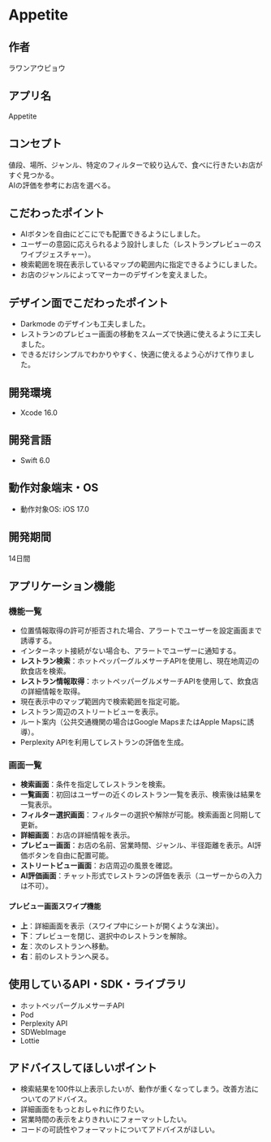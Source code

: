 # Appetite

## 作者
ラワンアウピョウ

## アプリ名
Appetite

## コンセプト
値段、場所、ジャンル、特定のフィルターで絞り込んで、食べに行きたいお店がすぐ見つかる。  
AIの評価を参考にお店を選べる。

## こだわったポイント
- AIボタンを自由にどこにでも配置できるようにしました。
- ユーザーの意図に応えられるよう設計しました（レストランプレビューのスワイプジェスチャー）。
- 検索範囲を現在表示しているマップの範囲内に指定できるようにしました。
- お店のジャンルによってマーカーのデザインを変えました。

## デザイン面でこだわったポイント
- Darkmode のデザインも工夫しました。
- レストランのプレビュー画面の移動をスムーズで快適に使えるように工夫しました。
- できるだけシンプルでわかりやすく、快適に使えるよう心がけて作りました。

## 開発環境
- Xcode 16.0

## 開発言語
- Swift 6.0

## 動作対象端末・OS
- 動作対象OS: iOS 17.0

## 開発期間
14日間

## アプリケーション機能

### 機能一覧
- 位置情報取得の許可が拒否された場合、アラートでユーザーを設定画面まで誘導する。
- インターネット接続がない場合も、アラートでユーザーに通知する。
- **レストラン検索**：ホットペッパーグルメサーチAPIを使用し、現在地周辺の飲食店を検索。
- **レストラン情報取得**：ホットペッパーグルメサーチAPIを使用して、飲食店の詳細情報を取得。
- 現在表示中のマップ範囲内で検索範囲を指定可能。
- レストラン周辺のストリートビューを表示。
- ルート案内（公共交通機関の場合はGoogle MapsまたはApple Mapsに誘導）。
- Perplexity APIを利用してレストランの評価を生成。

### 画面一覧
- **検索画面**：条件を指定してレストランを検索。
- **一覧画面**：初回はユーザーの近くのレストラン一覧を表示、検索後は結果を一覧表示。
- **フィルター選択画面**：フィルターの選択や解除が可能。検索画面と同期して更新。
- **詳細画面**：お店の詳細情報を表示。
- **プレビュー画面**：お店の名前、営業時間、ジャンル、半径距離を表示。AI評価ボタンを自由に配置可能。
- **ストリートビュー画面**：お店周辺の風景を確認。
- **AI評価画面**：チャット形式でレストランの評価を表示（ユーザーからの入力は不可）。


#### プレビュー画面スワイプ機能
- **上**：詳細画面を表示（スワイプ中にシートが開くような演出）。
- **下**：プレビューを閉じ、選択中のレストランを解除。
- **左**：次のレストランへ移動。
- **右**：前のレストランへ戻る。

## 使用しているAPI・SDK・ライブラリ
- ホットペッパーグルメサーチAPI
- Pod
- Perplexity API
- SDWebImage
- Lottie

## アドバイスしてほしいポイント
- 検索結果を100件以上表示したいが、動作が重くなってしまう。改善方法についてのアドバイス。
- 詳細画面をもっとおしゃれに作りたい。
- 営業時間の表示をよりきれいにフォーマットしたい。
- コードの可読性やフォーマットについてアドバイスがほしい。
